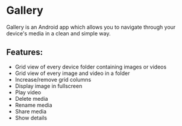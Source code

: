 # Gallery

Gallery is an Android app which allows you to navigate through your device's media in a clean and simple way.

## Features:

* Grid view of every device folder containing images or videos
* Grid view of every image and video in a folder
* Increase/remove grid columns
* Display image in fullscreen
* Play video
* Delete media
* Rename media
* Share media
* Show details
